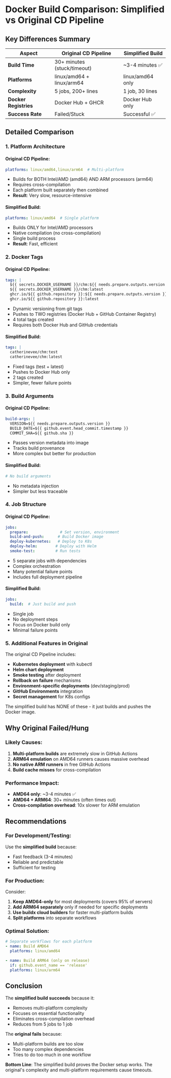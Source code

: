 # Docker Build Comparison: Simplified vs Original CD Pipeline

## Key Differences Summary

| Aspect | Original CD Pipeline | Simplified Build |
|--------|---------------------|------------------|
| **Build Time** | 30+ minutes (stuck/timeout) | ~3-4 minutes ✅ |
| **Platforms** | linux/amd64 + linux/arm64 | linux/amd64 only |
| **Complexity** | 5 jobs, 200+ lines | 1 job, 30 lines |
| **Docker Registries** | Docker Hub + GHCR | Docker Hub only |
| **Success Rate** | Failed/Stuck | Successful ✅ |

## Detailed Comparison

### 1. Platform Architecture

#### Original CD Pipeline:
```yaml
platforms: linux/amd64,linux/arm64  # Multi-platform
```
- Builds for BOTH Intel/AMD (amd64) AND ARM processors (arm64)
- Requires cross-compilation
- Each platform built separately then combined
- **Result**: Very slow, resource-intensive

#### Simplified Build:
```yaml
platforms: linux/amd64  # Single platform
```
- Builds ONLY for Intel/AMD processors
- Native compilation (no cross-compilation)
- Single build process
- **Result**: Fast, efficient

### 2. Docker Tags

#### Original CD Pipeline:
```yaml
tags: |
  ${{ secrets.DOCKER_USERNAME }}/chm:${{ needs.prepare.outputs.version }}
  ${{ secrets.DOCKER_USERNAME }}/chm:latest
  ghcr.io/${{ github.repository }}:${{ needs.prepare.outputs.version }}
  ghcr.io/${{ github.repository }}:latest
```
- Dynamic versioning from git tags
- Pushes to TWO registries (Docker Hub + GitHub Container Registry)
- 4 total tags created
- Requires both Docker Hub and GitHub credentials

#### Simplified Build:
```yaml
tags: |
  catherinevee/chm:test
  catherinevee/chm:latest
```
- Fixed tags (test + latest)
- Pushes to Docker Hub only
- 2 tags created
- Simpler, fewer failure points

### 3. Build Arguments

#### Original CD Pipeline:
```yaml
build-args: |
  VERSION=${{ needs.prepare.outputs.version }}
  BUILD_DATE=${{ github.event.head_commit.timestamp }}
  COMMIT_SHA=${{ github.sha }}
```
- Passes version metadata into image
- Tracks build provenance
- More complex but better for production

#### Simplified Build:
```yaml
# No build arguments
```
- No metadata injection
- Simpler but less traceable

### 4. Job Structure

#### Original CD Pipeline:
```yaml
jobs:
  prepare:              # Set version, environment
  build-and-push:      # Build Docker image
  deploy-kubernetes:   # Deploy to K8s
  deploy-helm:        # Deploy with Helm
  smoke-test:         # Run tests
```
- 5 separate jobs with dependencies
- Complex orchestration
- Many potential failure points
- Includes full deployment pipeline

#### Simplified Build:
```yaml
jobs:
  build:  # Just build and push
```
- Single job
- No deployment steps
- Focus on Docker build only
- Minimal failure points

### 5. Additional Features in Original

The original CD Pipeline includes:
- **Kubernetes deployment** with kubectl
- **Helm chart deployment**
- **Smoke testing** after deployment
- **Rollback on failure** mechanisms
- **Environment-specific deployments** (dev/staging/prod)
- **GitHub Environments** integration
- **Secret management** for K8s configs

The simplified build has NONE of these - it just builds and pushes the Docker image.

## Why Original Failed/Hung

### Likely Causes:
1. **Multi-platform builds** are extremely slow in GitHub Actions
2. **ARM64 emulation** on AMD64 runners causes massive overhead
3. **No native ARM runners** in free GitHub Actions
4. **Build cache misses** for cross-compilation

### Performance Impact:
- **AMD64 only**: ~3-4 minutes ✅
- **AMD64 + ARM64**: 30+ minutes (often times out)
- **Cross-compilation overhead**: 10x slower for ARM emulation

## Recommendations

### For Development/Testing:
Use the **simplified build** because:
- Fast feedback (3-4 minutes)
- Reliable and predictable
- Sufficient for testing

### For Production:
Consider:
1. **Keep AMD64-only** for most deployments (covers 95% of servers)
2. **Add ARM64 separately** only if needed for specific deployments
3. **Use buildx cloud builders** for faster multi-platform builds
4. **Split platforms** into separate workflows

### Optimal Solution:
```yaml
# Separate workflows for each platform
- name: Build AMD64
  platforms: linux/amd64
  
- name: Build ARM64 (only on release)
  if: github.event_name == 'release'
  platforms: linux/arm64
```

## Conclusion

The **simplified build succeeds** because it:
- Removes multi-platform complexity
- Focuses on essential functionality
- Eliminates cross-compilation overhead
- Reduces from 5 jobs to 1 job

The **original fails** because:
- Multi-platform builds are too slow
- Too many complex dependencies
- Tries to do too much in one workflow

**Bottom Line**: The simplified build proves the Docker setup works. The original's complexity and multi-platform requirements cause timeouts.